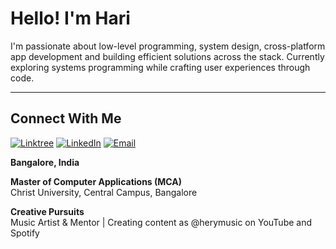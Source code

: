 # Hello! I'm Hari

I'm passionate about low-level programming, system design, cross-platform app development and building efficient solutions across the stack. Currently exploring systems programming while crafting user experiences through code.

---

##  Connect With Me

[![Linktree](https://img.shields.io/badge/Linktree-1de9b6?style=for-the-badge&logo=linktree&logoColor=white)](https://linktr.ee/itwritshery)
[![LinkedIn](https://img.shields.io/badge/LinkedIn-0077B5?style=for-the-badge&logo=linkedin&logoColor=white)](https://www.linkedin.com/in/hari-prasad-43285a24a/)
[![Email](https://img.shields.io/badge/Email-D14836?style=for-the-badge&logo=gmail&logoColor=white)](mailto:hariprasadbk@proton.me)

**Bangalore, India**

**Master of Computer Applications (MCA)**  
Christ University, Central Campus, Bangalore

**Creative Pursuits**  
Music Artist & Mentor | Creating content as @herymusic on YouTube and Spotify
